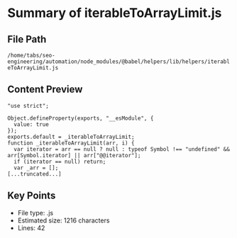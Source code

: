 # Summary of iterableToArrayLimit.js
  
## File Path
`/home/tabs/seo-engineering/automation/node_modules/@babel/helpers/lib/helpers/iterableToArrayLimit.js`

## Content Preview
```
"use strict";

Object.defineProperty(exports, "__esModule", {
  value: true
});
exports.default = _iterableToArrayLimit;
function _iterableToArrayLimit(arr, i) {
  var iterator = arr == null ? null : typeof Symbol !== "undefined" && arr[Symbol.iterator] || arr["@@iterator"];
  if (iterator == null) return;
  var _arr = [];
[...truncated...]
```

## Key Points
- File type: .js
- Estimated size: 1216 characters
- Lines: 42

